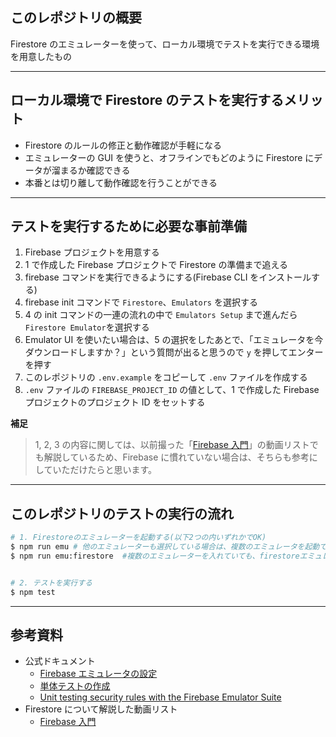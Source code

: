 ## このレポジトリの概要

Firestore のエミュレーターを使って、ローカル環境でテストを実行できる環境を用意したもの

---

## ローカル環境で Firestore のテストを実行するメリット

- Firestore のルールの修正と動作確認が手軽になる
- エミュレーターの GUI を使うと、オフラインでもどのように Firestore にデータが溜まるか確認できる
- 本番とは切り離して動作確認を行うことができる

---

## テストを実行するために必要な事前準備

1. Firebase プロジェクトを用意する
2. 1 で作成した Firebase プロジェクトで Firestore の準備まで追える
3. firebase コマンドを実行できるようにする(Firebase CLI をインストールする)
4. firebase init コマンドで `Firestore`、`Emulators` を選択する
5. 4 の init コマンドの一連の流れの中で `Emulators Setup` まで進んだら `Firestore Emulator`を選択する
6. Emulator UI を使いたい場合は、5 の選択をしたあとで、「エミュレータを今ダウンロードしますか？」という質問が出ると思うので `y` を押してエンターを押す
7. このレポジトリの `.env.example` をコピーして `.env` ファイルを作成する
8. `.env` ファイルの `FIREBASE_PROJECT_ID` の値として、1 で作成した Firebase プロジェクトのプロジェクト ID をセットする

**補足**

> 1, 2, 3 の内容に関しては、以前撮った「[Firebase 入門](https://www.youtube.com/playlist?list=PLgNEd6Q0CH8E6zHmqsO7EIcqsDEeVD089)」の動画リストでも解説しているため、Firebase に慣れていない場合は、そちらも参考にしていただけたらと思います。

---

## このレポジトリのテストの実行の流れ

```sh
# 1. Firestoreのエミュレーターを起動する(以下2つの内いずれかでOK)
$ npm run emu # 他のエミュレーターも選択している場合は、複数のエミュレータを起動できる
$ npm run emu:firestore  #複数のエミュレーターを入れていても、firestoreエミュレータのみ起動する


# 2. テストを実行する
$ npm test
```

---

## 参考資料

- 公式ドキュメント
  - [Firebase エミュレータの設定](https://firebase.google.com/docs/rules/emulator-setup?hl=ja)
  - [単体テストの作成](https://firebase.google.com/docs/rules/unit-tests?hl=ja)
  - [Unit testing security rules with the Firebase Emulator Suite](https://youtu.be/VDulvfBpzZE)
- Firestore について解説した動画リスト
  - [Firebase 入門](https://www.youtube.com/playlist?list=PLgNEd6Q0CH8E6zHmqsO7EIcqsDEeVD089)
